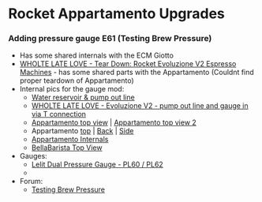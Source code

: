 # Rocket Appartamento Upgrades

### Adding pressure gauge E61 (Testing Brew Pressure)
 * Has some shared internals with the ECM Giotto
 * [WHOLTE LATE LOVE - Tear Down: Rocket Evoluzione V2 Espresso Machines](https://www.youtube.com/watch?v=KJwq4wR8vds) - has some shared parts with the Appartamento (Couldnt find proper teardown of Appartamento)
 * Internal pics for the gauge mod:
   * [Water reservoir & pump out line](http://legacy.sweetmarias.com/espresso_giotto/giotto_premium_plus/GiottoPrem_overpressure_valve.jpg)
   * [WHOLTE LATE LOVE - Evoluzione V2 - pump out line and gauge in via T connection](https://s3.amazonaws.com/wll-community-production/videos/social_share_landscapes/000/001/115/original/tech-tips.jpg)
   * [Appartamento top view](http://cdn2.bigcommerce.com/server4900/65740/product_images/uploaded_images/img-1192.jpg) | [Appartamento top view 2](http://cdn2.bigcommerce.com/server4900/65740/product_images/uploaded_images/img-1193.jpg)
   * Appartamento [top](http://www.rimprezza.de/WebRoot/Store18/Shops/63241512/MediaGallery/Appartamento/S-IMG_3553.JPG) | [Back](http://www.rimprezza.de/WebRoot/Store18/Shops/63241512/MediaGallery/Appartamento/S-IMG_3557.JPG) | [Side](http://www.rimprezza.de/WebRoot/Store18/Shops/63241512/MediaGallery/Appartamento/S-IMG_3558.JPG)
   * [Appartamento Internals](http://cdn.shopify.com/s/files/1/0216/1626/files/Rocket-Appartamento-interior_grande.jpg)
   * [BellaBarista Top View](https://www.bellabarista.co.uk/media/catalog/product/cache/1/image/650x/040ec09b1e35df139433887a97daa66f/r/o/rocketappartamentointernal.jpg)
 * Gauges:
   * [Lelit Dual Pressure Gauge - PL60 / PL62](http://www.1st-line.com/store/pc/catalog/Lelit/MC593_detail.jpg)
   * 
 * Forum:
   * [Testing Brew Pressure](http://www.home-barista.com/espresso-machines/testing-brew-pressure-t153.html)
